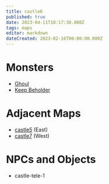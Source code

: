 ```yaml
---
title: castle6
published: true
date: 2023-04-11T10:17:38.000Z
tags: maps
editor: markdown
dateCreated: 2023-02-16T00:00:00.000Z
---
```



# Monsters
 * [Ghoul](/monsters/ghoul)
 * [Keep Beholder](/monsters/keep-beholder)

# Adjacent Maps
 * [castle5](/maps/castle5) (East)
 * [castle7](/maps/castle7) (West)

# NPCs and Objects
 * castle-tele-1

